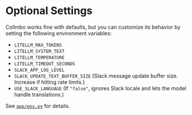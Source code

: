 # Optional Settings

Collmbo works fine with defaults, but you can customize its behavior by setting the following environment variables:

- `LITELLM_MAX_TOKENS`
- `LITELLM_SYSTEM_TEXT`
- `LITELLM_TEMPERATURE`
- `LITELLM_TIMEOUT_SECONDS`
- `SLACK_APP_LOG_LEVEL`
- `SLACK_UPDATE_TEXT_BUFFER_SIZE` (Slack message update buffer size. Increase if hitting rate limits.)
- `USE_SLACK_LANGUAGE` (If `"false"`, ignores Slack locale and lets the model handle translations.)

See [`app/env.py`](../../app/env.py) for details.
